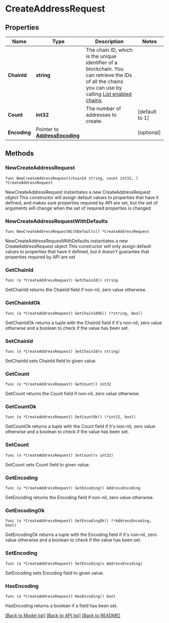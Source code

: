 # CreateAddressRequest

## Properties

Name | Type | Description | Notes
------------ | ------------- | ------------- | -------------
**ChainId** | **string** | The chain ID, which is the unique identifier of a blockchain. You can retrieve the IDs of all the chains you can use by calling [List enabled chains](/v2/api-references/wallets/list-enabled-chains). | 
**Count** | **int32** | The number of addresses to create. | [default to 1]
**Encoding** | Pointer to [**AddressEncoding**](AddressEncoding.md) |  | [optional] 

## Methods

### NewCreateAddressRequest

`func NewCreateAddressRequest(chainId string, count int32, ) *CreateAddressRequest`

NewCreateAddressRequest instantiates a new CreateAddressRequest object
This constructor will assign default values to properties that have it defined,
and makes sure properties required by API are set, but the set of arguments
will change when the set of required properties is changed

### NewCreateAddressRequestWithDefaults

`func NewCreateAddressRequestWithDefaults() *CreateAddressRequest`

NewCreateAddressRequestWithDefaults instantiates a new CreateAddressRequest object
This constructor will only assign default values to properties that have it defined,
but it doesn't guarantee that properties required by API are set

### GetChainId

`func (o *CreateAddressRequest) GetChainId() string`

GetChainId returns the ChainId field if non-nil, zero value otherwise.

### GetChainIdOk

`func (o *CreateAddressRequest) GetChainIdOk() (*string, bool)`

GetChainIdOk returns a tuple with the ChainId field if it's non-nil, zero value otherwise
and a boolean to check if the value has been set.

### SetChainId

`func (o *CreateAddressRequest) SetChainId(v string)`

SetChainId sets ChainId field to given value.


### GetCount

`func (o *CreateAddressRequest) GetCount() int32`

GetCount returns the Count field if non-nil, zero value otherwise.

### GetCountOk

`func (o *CreateAddressRequest) GetCountOk() (*int32, bool)`

GetCountOk returns a tuple with the Count field if it's non-nil, zero value otherwise
and a boolean to check if the value has been set.

### SetCount

`func (o *CreateAddressRequest) SetCount(v int32)`

SetCount sets Count field to given value.


### GetEncoding

`func (o *CreateAddressRequest) GetEncoding() AddressEncoding`

GetEncoding returns the Encoding field if non-nil, zero value otherwise.

### GetEncodingOk

`func (o *CreateAddressRequest) GetEncodingOk() (*AddressEncoding, bool)`

GetEncodingOk returns a tuple with the Encoding field if it's non-nil, zero value otherwise
and a boolean to check if the value has been set.

### SetEncoding

`func (o *CreateAddressRequest) SetEncoding(v AddressEncoding)`

SetEncoding sets Encoding field to given value.

### HasEncoding

`func (o *CreateAddressRequest) HasEncoding() bool`

HasEncoding returns a boolean if a field has been set.


[[Back to Model list]](../README.md#documentation-for-models) [[Back to API list]](../README.md#documentation-for-api-endpoints) [[Back to README]](../README.md)


